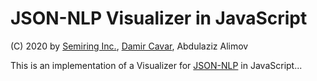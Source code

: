 # JSON-NLP Visualizer in JavaScript

(C) 2020 by [Semiring Inc.], [Damir Cavar], Abdulaziz Alimov


This is an implementation of a Visualizer for [JSON-NLP] in JavaScript...







[Semiring Inc.]: https://semiring.com/ "Semiring Inc."
[Damir Cavar]: http://damir.cavar.me/ "Damir Cavar"
[JSON-NLP]: https://github.com/SemiringInc/JSON-NLP "JSON-NLP"
[Python]: https://www.python.org/ "Python"
[Golang]: https://golang.org/ "Go Language"
